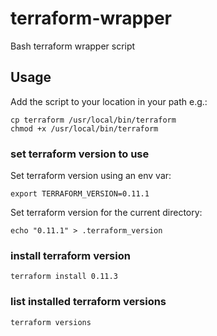 # terraform-wrapper
Bash terraform wrapper script

## Usage
Add the script to your location in your path e.g.:
```
cp terraform /usr/local/bin/terraform
chmod +x /usr/local/bin/terraform
```

### set terraform version to use
Set terraform version using an env var:
```
export TERRAFORM_VERSION=0.11.1
```

Set terraform version for the current directory:
```
echo "0.11.1" > .terraform_version
```

### install terraform version
```
terraform install 0.11.3
```

### list installed terraform versions
```
terraform versions
```
